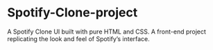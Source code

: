 # Spotify-Clone-project
A Spotify Clone UI built with pure HTML and CSS. A front-end project replicating the look and feel of Spotify’s interface.

